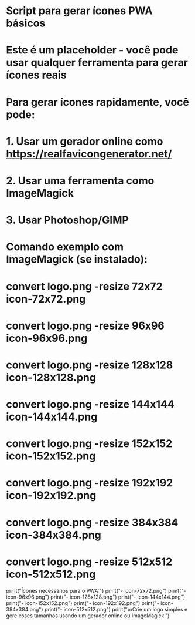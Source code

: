 # Script para gerar ícones PWA básicos
# Este é um placeholder - você pode usar qualquer ferramenta para gerar ícones reais

# Para gerar ícones rapidamente, você pode:
# 1. Usar um gerador online como https://realfavicongenerator.net/
# 2. Usar uma ferramenta como ImageMagick
# 3. Usar Photoshop/GIMP

# Comando exemplo com ImageMagick (se instalado):
# convert logo.png -resize 72x72 icon-72x72.png
# convert logo.png -resize 96x96 icon-96x96.png
# convert logo.png -resize 128x128 icon-128x128.png
# convert logo.png -resize 144x144 icon-144x144.png
# convert logo.png -resize 152x152 icon-152x152.png
# convert logo.png -resize 192x192 icon-192x192.png
# convert logo.png -resize 384x384 icon-384x384.png
# convert logo.png -resize 512x512 icon-512x512.png

print("Ícones necessários para o PWA:")
print("- icon-72x72.png")
print("- icon-96x96.png") 
print("- icon-128x128.png")
print("- icon-144x144.png")
print("- icon-152x152.png")
print("- icon-192x192.png")
print("- icon-384x384.png")
print("- icon-512x512.png")
print("\nCrie um logo simples e gere esses tamanhos usando um gerador online ou ImageMagick.")
